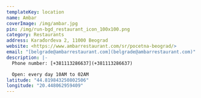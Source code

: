 ```yaml
---
templateKey: location
name: Ambar
coverImage: /img/ambar.jpg
pin: /img/run-bgd_restaurant_icon_100x100.png
category: Restaurants
address: Karađorđeva 2, 11000 Beograd
website: <https://www.ambarrestaurant.com/sr/pocetna-beograd/>
email: "[belgrade@ambarrestaurant.com](belgrade@ambarrestaurant.com)"
description: |-
  Phone number: [+381113286637](+381113286637)

  Open: every day 10AM to 02AM
latitude: "44.819843250802506"
longitude: "20.448062959409"
---
```

